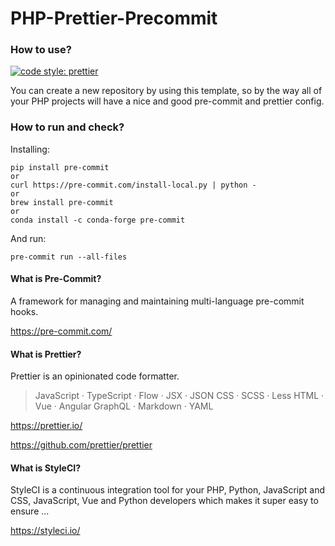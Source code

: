 # PHP-Prettier-Precommit

### How to use?

[![code style: prettier](https://img.shields.io/badge/code_style-prettier-ff69b4.svg?style=flat-square)](https://github.com/prettier/prettier)

You can create a new repository by using this template, so by the way all of your PHP projects will have a nice and good pre-commit and prettier config.

### How to run and check?

Installing:
```
pip install pre-commit
or
curl https://pre-commit.com/install-local.py | python -
or
brew install pre-commit
or
conda install -c conda-forge pre-commit
```

And run:
```
pre-commit run --all-files
```

#### What is Pre-Commit?

A framework for managing and maintaining multi-language pre-commit hooks.

https://pre-commit.com/

#### What is Prettier?

Prettier is an opinionated code formatter.

> JavaScript · TypeScript · Flow · JSX · JSON
CSS · SCSS · Less
HTML · Vue · Angular
GraphQL · Markdown · YAML

https://prettier.io/

https://github.com/prettier/prettier


#### What is StyleCI?

StyleCI is a continuous integration tool for your PHP, Python, JavaScript and CSS, JavaScript, Vue and Python developers which makes it super easy to ensure ...

https://styleci.io/
